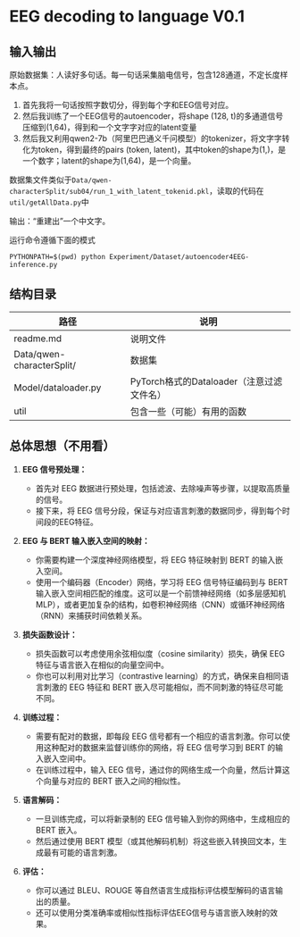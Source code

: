 # EEG decoding to language V0.1

## 输入输出

原始数据集：人读好多句话。每一句话采集脑电信号，包含128通道，不定长度样本点。

1. 首先我将一句话按照字数切分，得到每个字和EEG信号对应。
2. 然后我训练了一个EEG信号的autoencoder，将shape (128, t)的多通道信号压缩到(1,64)，得到和一个文字字对应的latent变量
3. 然后我又利用qwen2-7b（阿里巴巴通义千问模型）的tokenizer，将文字字转化为token，得到最终的pairs (token, latent)，其中token的shape为(1,)，是一个数字；latent的shape为(1,64)，是一个向量。

数据集文件类似于`Data/qwen-characterSplit/sub04/run_1_with_latent_tokenid.pkl`，读取的代码在`util/getAllData.py`中

输出：“重建出”一个中文字。

运行命令遵循下面的模式

```
PYTHONPATH=$(pwd) python Experiment/Dataset/autoencoder4EEG-inference.py
```

## 结构目录

| 路径                             | 说明                            |
|----------------------------------|---------------------------------|
| readme.md                        | 说明文件                        |
| Data/qwen-characterSplit/     | 数据集                          |
| Model/dataloader.py           | PyTorch格式的Dataloader（注意过滤文件名） |
| util                          | 包含一些（可能）有用的函数      |


## 总体思想（不用看）

1. **EEG 信号预处理：** 
   - 首先对 EEG 数据进行预处理，包括滤波、去除噪声等步骤，以提取高质量的信号。
   - 接下来，将 EEG 信号分段，保证与对应语言刺激的数据同步，得到每个时间段的EEG特征。

2. **EEG 与 BERT 输入嵌入空间的映射：**
   - 你需要构建一个深度神经网络模型，将 EEG 特征映射到 BERT 的输入嵌入空间。
   - 使用一个编码器（Encoder）网络，学习将 EEG 信号特征编码到与 BERT 输入嵌入空间相匹配的维度。这可以是一个前馈神经网络（如多层感知机 MLP），或者更加复杂的结构，如卷积神经网络（CNN）或循环神经网络（RNN）来捕获时间依赖关系。

3. **损失函数设计：**
   - 损失函数可以考虑使用余弦相似度（cosine similarity）损失，确保 EEG 特征与语言嵌入在相似的向量空间中。
   - 你也可以利用对比学习（contrastive learning）的方式，确保来自相同语言刺激的 EEG 特征和 BERT 嵌入尽可能相似，而不同刺激的特征尽可能不同。

4. **训练过程：**
   - 需要有配对的数据，即每段 EEG 信号都有一个相应的语言刺激。你可以使用这种配对的数据来监督训练你的网络，将 EEG 信号学习到 BERT 的输入嵌入空间中。
   - 在训练过程中，输入 EEG 信号，通过你的网络生成一个向量，然后计算这个向量与对应的 BERT 嵌入之间的相似性。

5. **语言解码：**
   - 一旦训练完成，可以将新录制的 EEG 信号输入到你的网络中，生成相应的 BERT 嵌入。
   - 然后通过使用 BERT 模型（或其他解码机制）将这些嵌入转换回文本，生成最有可能的语言刺激。

6. **评估：**
   - 你可以通过 BLEU、ROUGE 等自然语言生成指标评估模型解码的语言输出的质量。
   - 还可以使用分类准确率或相似性指标评估EEG信号与语言嵌入映射的效果。


